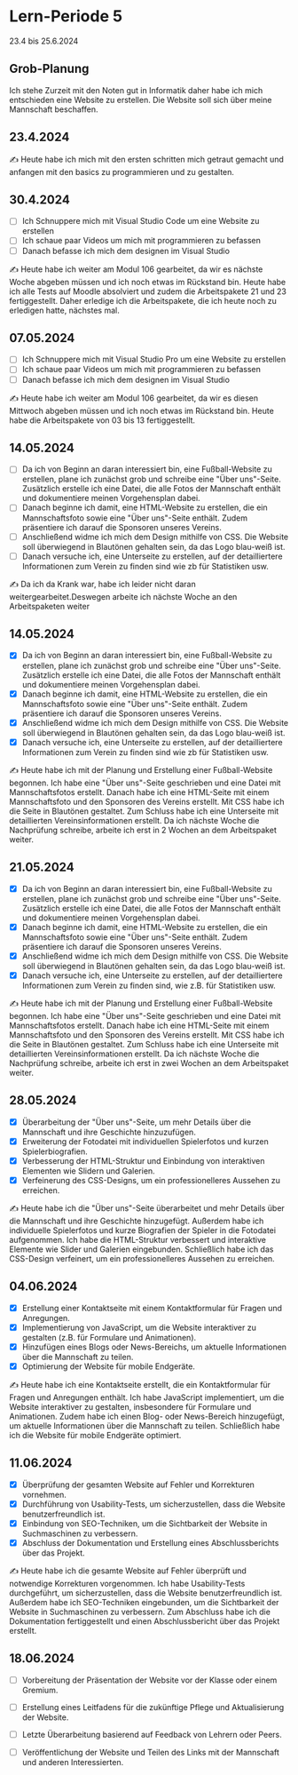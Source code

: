 # Lern-Periode 5
23.4 bis 25.6.2024

## Grob-Planung
Ich stehe Zurzeit mit den Noten gut in Informatik daher habe ich mich entschieden eine Website zu erstellen. Die Website soll sich über meine Mannschaft beschaffen.

## 23.4.2024

✍️ Heute habe ich mich mit den ersten schritten mich getraut gemacht und anfangen mit den basics zu programmieren und zu gestalten.


## 30.4.2024
- [ ] Ich Schnuppere mich mit Visual Studio Code um eine Website zu erstellen
- [ ] Ich schaue paar Videos um mich mit programmieren zu befassen
- [ ] Danach befasse ich mich dem designen im Visual Studio 

✍️ Heute habe ich weiter am Modul 106 gearbeitet, da wir es nächste Woche abgeben müssen und ich noch etwas im Rückstand bin. Heute habe ich alle Tests auf Moodle absolviert und zudem die Arbeitspakete 21 und 23 fertiggestellt. Daher erledige ich die Arbeitspakete, die ich heute noch zu erledigen hatte, nächstes mal.

## 07.05.2024
- [ ] Ich Schnuppere mich mit Visual Studio Pro um eine Website zu erstellen
- [ ] Ich schaue paar Videos um mich mit programmieren zu befassen
- [ ] Danach befasse ich mich dem designen im Visual Studio 

✍️ Heute habe ich weiter am Modul 106 gearbeitet, da wir es diesen Mittwoch abgeben müssen und ich noch etwas im Rückstand bin. Heute habe die Arbeitspakete von 03 bis 13 fertiggestellt. 

## 14.05.2024
- [ ] Da ich von Beginn an daran interessiert bin, eine Fußball-Website zu erstellen, plane ich zunächst grob und schreibe eine "Über uns"-Seite. Zusätzlich erstelle ich eine Datei, die alle Fotos der Mannschaft enthält und dokumentiere meinen Vorgehensplan dabei.
- [ ] Danach beginne ich damit, eine HTML-Website zu erstellen, die ein Mannschaftsfoto sowie eine "Über uns"-Seite enthält. Zudem präsentiere ich darauf die Sponsoren unseres Vereins.
- [ ] Anschließend widme ich mich dem Design mithilfe von CSS. Die Website soll überwiegend in Blautönen gehalten sein, da das Logo blau-weiß ist.
- [ ] Danach versuche ich, eine Unterseite zu erstellen, auf der detailliertere Informationen zum Verein zu finden sind wie zb für Statistiken usw.

✍️ Da ich da Krank war, habe ich leider nicht daran weitergearbeitet.Deswegen arbeite ich nächste Woche an den Arbeitspaketen weiter

## 14.05.2024
- [x] Da ich von Beginn an daran interessiert bin, eine Fußball-Website zu erstellen, plane ich zunächst grob und schreibe eine "Über uns"-Seite. Zusätzlich erstelle ich eine Datei, die alle Fotos der Mannschaft enthält und dokumentiere meinen Vorgehensplan dabei.
- [x] Danach beginne ich damit, eine HTML-Website zu erstellen, die ein Mannschaftsfoto sowie eine "Über uns"-Seite enthält. Zudem präsentiere ich darauf die Sponsoren unseres Vereins.
- [x] Anschließend widme ich mich dem Design mithilfe von CSS. Die Website soll überwiegend in Blautönen gehalten sein, da das Logo blau-weiß ist.
- [x] Danach versuche ich, eine Unterseite zu erstellen, auf der detailliertere Informationen zum Verein zu finden sind wie zb für Statistiken usw.

✍️ Heute habe ich mit der Planung und Erstellung einer Fußball-Website begonnen. Ich habe eine "Über uns"-Seite geschrieben und eine Datei mit Mannschaftsfotos erstellt. Danach habe ich eine HTML-Seite mit einem Mannschaftsfoto und den Sponsoren des Vereins erstellt. Mit CSS habe ich die Seite in Blautönen gestaltet. Zum Schluss habe ich eine Unterseite mit detaillierten Vereinsinformationen erstellt. Da ich nächste Woche die Nachprüfung schreibe, arbeite ich erst in 2 Wochen an dem Arbeitspaket weiter.

## 21.05.2024
- [x] Da ich von Beginn an daran interessiert bin, eine Fußball-Website zu erstellen, plane ich zunächst grob und schreibe eine "Über uns"-Seite. Zusätzlich erstelle ich eine Datei, die alle Fotos der Mannschaft enthält und dokumentiere meinen Vorgehensplan dabei.
- [x] Danach beginne ich damit, eine HTML-Website zu erstellen, die ein Mannschaftsfoto sowie eine "Über uns"-Seite enthält. Zudem präsentiere ich darauf die Sponsoren unseres Vereins.
- [x] Anschließend widme ich mich dem Design mithilfe von CSS. Die Website soll überwiegend in Blautönen gehalten sein, da das Logo blau-weiß ist.
- [x] Danach versuche ich, eine Unterseite zu erstellen, auf der detailliertere Informationen zum Verein zu finden sind, wie z.B. für Statistiken usw.

✍️ Heute habe ich mit der Planung und Erstellung einer Fußball-Website begonnen. Ich habe eine "Über uns"-Seite geschrieben und eine Datei mit Mannschaftsfotos erstellt. Danach habe ich eine HTML-Seite mit einem Mannschaftsfoto und den Sponsoren des Vereins erstellt. Mit CSS habe ich die Seite in Blautönen gestaltet. Zum Schluss habe ich eine Unterseite mit detaillierten Vereinsinformationen erstellt. Da ich nächste Woche die Nachprüfung schreibe, arbeite ich erst in zwei Wochen an dem Arbeitspaket weiter.

## 28.05.2024
- [x] Überarbeitung der "Über uns"-Seite, um mehr Details über die Mannschaft und ihre Geschichte hinzuzufügen.
- [x] Erweiterung der Fotodatei mit individuellen Spielerfotos und kurzen Spielerbiografien.
- [x] Verbesserung der HTML-Struktur und Einbindung von interaktiven Elementen wie Slidern und Galerien.
- [x] Verfeinerung des CSS-Designs, um ein professionelleres Aussehen zu erreichen.

✍️ Heute habe ich die "Über uns"-Seite überarbeitet und mehr Details über die Mannschaft und ihre Geschichte hinzugefügt. Außerdem habe ich individuelle Spielerfotos und kurze Biografien der Spieler in die Fotodatei aufgenommen. Ich habe die HTML-Struktur verbessert und interaktive Elemente wie Slider und Galerien eingebunden. Schließlich habe ich das CSS-Design verfeinert, um ein professionelleres Aussehen zu erreichen.

## 04.06.2024
- [x] Erstellung einer Kontaktseite mit einem Kontaktformular für Fragen und Anregungen.
- [x] Implementierung von JavaScript, um die Website interaktiver zu gestalten (z.B. für Formulare und Animationen).
- [x] Hinzufügen eines Blogs oder News-Bereichs, um aktuelle Informationen über die Mannschaft zu teilen.
- [x] Optimierung der Website für mobile Endgeräte.

✍️ Heute habe ich eine Kontaktseite erstellt, die ein Kontaktformular für Fragen und Anregungen enthält. Ich habe JavaScript implementiert, um die Website interaktiver zu gestalten, insbesondere für Formulare und Animationen. Zudem habe ich einen Blog- oder News-Bereich hinzugefügt, um aktuelle Informationen über die Mannschaft zu teilen. Schließlich habe ich die Website für mobile Endgeräte optimiert.

## 11.06.2024
- [x] Überprüfung der gesamten Website auf Fehler und Korrekturen vornehmen.
- [x] Durchführung von Usability-Tests, um sicherzustellen, dass die Website benutzerfreundlich ist.
- [x] Einbindung von SEO-Techniken, um die Sichtbarkeit der Website in Suchmaschinen zu verbessern.
- [x] Abschluss der Dokumentation und Erstellung eines Abschlussberichts über das Projekt.

✍️ Heute habe ich die gesamte Website auf Fehler überprüft und notwendige Korrekturen vorgenommen. Ich habe Usability-Tests durchgeführt, um sicherzustellen, dass die Website benutzerfreundlich ist. Außerdem habe ich SEO-Techniken eingebunden, um die Sichtbarkeit der Website in Suchmaschinen zu verbessern. Zum Abschluss habe ich die Dokumentation fertiggestellt und einen Abschlussbericht über das Projekt erstellt.

## 18.06.2024
- [ ] Vorbereitung der Präsentation der Website vor der Klasse oder einem Gremium.
- [ ] Erstellung eines Leitfadens für die zukünftige Pflege und Aktualisierung der Website.
- [ ] Letzte Überarbeitung basierend auf Feedback von Lehrern oder Peers.
- [ ] Veröffentlichung der Website und Teilen des Links mit der Mannschaft und anderen Interessierten.


